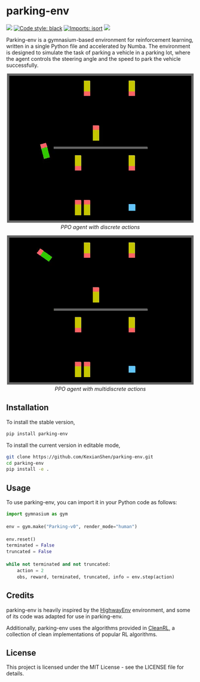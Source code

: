 # parking-env


[<img src="https://img.shields.io/badge/license-MIT-blue">](https://github.com/KexianShen/parking-env)
[![Code style: black](https://img.shields.io/badge/code%20style-black-000000.svg)](https://github.com/psf/black)
[![Imports: isort](https://img.shields.io/badge/%20imports-isort-%231674b1?style=flat&labelColor=ef8336)](https://pycqa.github.io/isort/)
[<img src="https://img.shields.io/badge/%F0%9F%A4%97%20models-Huggingface-F8D521">](https://huggingface.co/shenkexian/parking-env-model)

Parking-env is a gymnasium-based environment for reinforcement learning, written in a single Python file and accelerated by Numba. The environment is designed to simulate the task of parking a vehicle in a parking lot, where the agent controls the steering angle and the speed to park the vehicle successfully.

<p align="center">
    <img src="https://raw.githubusercontent.com/KexianShen/parking-env/media/ppo-discrete-0.gif?raw=true"><br/>
    <em>PPO agent with discrete actions</em>
</p>

<p align="center">
    <img src="https://raw.githubusercontent.com/KexianShen/parking-env/media/ppo-multidiscrete-0.gif?raw=true"><br/>
    <em>PPO agent with multidiscrete actions</em>
</p>

## Installation
To install the stable version,

```bash
pip install parking-env
```

To install the current version in editable mode,

```bash
git clone https://github.com/KexianShen/parking-env.git
cd parking-env
pip install -e .
```

## Usage
To use parking-env, you can import it in your Python code as follows:

```python
import gymnasium as gym

env = gym.make("Parking-v0", render_mode="human")

env.reset()
terminated = False
truncated = False

while not terminated and not truncated:
    action = 2
    obs, reward, terminated, truncated, info = env.step(action)

```

## Credits
parking-env is heavily inspired by the [HighwayEnv](https://github.com/eleurent/highway-env) environment, and some of its code was adapted for use in parking-env.

Additionally, parking-env uses the algorithms provided in [CleanRL](https://github.com/vwxyzjn/cleanrl), a collection of clean implementations of popular RL algorithms.

## License
This project is licensed under the MIT License - see the LICENSE file for details.
